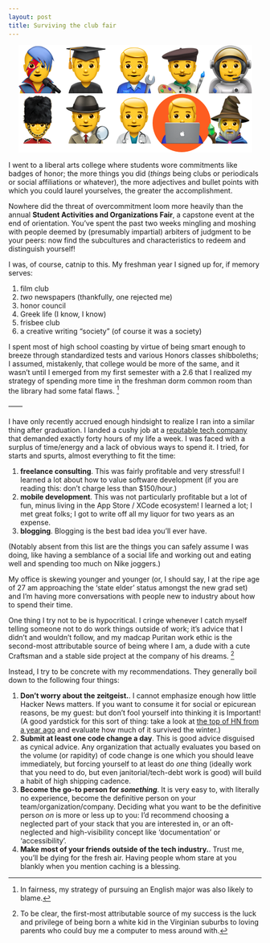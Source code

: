 ```yaml
---
layout: post
title: Surviving the club fair
---
```


<meta name="twitter:image" content="https://jmduke.com/img/club.png">
<p style="text-align: center">
   <img src="/img/club.png" />
</p>

I went to a liberal arts college where students wore commitments like badges of honor; the more things you did (*things* being clubs or periodicals or social affiliations or whatever), the more adjectives and bullet points with which you could laurel yourselves, the greater the accomplishment.

Nowhere did the threat of overcommitment loom more heavily than the annual **Student Activities and Organizations Fair**, a capstone event at the end of orientation.  You’ve spent the past two weeks mingling and moshing with people deemed by (presumably impartial) arbiters of judgment to be your peers: now find the subcultures and characteristics to redeem and distinguish yourself!

I was, of course, catnip to this.  My freshman year I signed up for, if memory serves:

1. film club
2. *two* newspapers (thankfully, one rejected me)
3. honor council
4. Greek life (I know, I know)
5. frisbee club
6. a creative writing “society” (of course it was a society)

I spent most of high school coasting by virtue of being smart enough to breeze through standardized tests and various Honors classes shibboleths; I assumed, mistakenly, that college would be more of the same, and it wasn’t until I emerged from my first semester with a 2.6 that I realized my strategy of spending more time in the freshman dorm common room than the library had some fatal flaws. [^1]

——

I have only recently accrued enough hindsight to realize I ran into a similar thing after graduation.  I landed a cushy job at a [reputable tech company](https://amazon.com) that demanded exactly forty hours of my life a week.  I was faced with a surplus of time/energy and a lack of obvious ways to spend it.  I tried, for starts and spurts, almost everything to fit the time:

1. **freelance consulting**.  This was fairly profitable and very stressful!  I learned a lot about how to value software development (if you are reading this: don’t charge less than $150/hour.)
2. **mobile development**.  This was not particularly profitable but a lot of fun, minus living in the App Store / XCode ecosystem! I learned a lot; I met great folks; I got to write off all my liquor for two years as an expense.
3. **blogging**.  Blogging is the best bad idea you’ll ever have. 

(Notably absent from this list are the things you can safely assume I was doing, like having a semblance of a social life and working out and eating well and spending too much on Nike joggers.)

My office is skewing younger and younger (or, I should say, I at the ripe age of 27 am approaching the ‘state elder’ status amongst the new grad set) and I’m having more conversations with people new to industry about how to spend their time.

One thing I try not to be is hypocritical.  I cringe whenever I catch myself telling someone not to do work things outside of work; it’s advice that I didn’t and wouldn’t follow, and my madcap Puritan work ethic is the second-most attributable source of being where I am, a dude with a cute Craftsman and a stable side project at the company of his dreams. [^2]

Instead, I try to be concrete with my recommendations. They generally boil down to the following four things:

1. **Don’t worry about the zeitgeist.**. I cannot emphasize enough how little Hacker News matters.  If you want to consume it for social or epicurean reasons, be my guest: but don’t fool yourself into thinking it is Important! (A good yardstick for this sort of thing: take a look at [the top of HN from a year ago](https://news.ycombinator.com/front?day=2018-11-02) and evaluate how much of it survived the winter.)
2. **Submit at least one code change a day**.  This is good advice disguised as cynical advice.  Any organization that actually evaluates you based on the volume (or rapidity) of code change is one which you should leave immediately, but forcing yourself to at least do *one* thing (ideally work that you need to do, but even janitorial/tech-debt work is good) will build a habit of high shipping cadence.
3. **Become the go-to person for *something***.  It is very easy to, with literally no experience, become the definitive person on your team/organization/company.  Deciding what you want to be the definitive person *on* is more or less up to you: I’d recommend choosing a neglected part of your stack that you are interested in, or an oft-neglected and high-visibility concept like ‘documentation’ or ‘accessibility’. 
4. **Make most of your friends outside of the tech industry.**. Trust me, you’ll be dying for the fresh air.  Having people whom stare at you blankly when you mention caching is a blessing.

[^1]: In fairness, my strategy of pursuing an English major was also likely to blame.
[^2]: To be clear, the first-most attributable source of my success is the luck and privilege of being born a white kid in the Virginian suburbs to loving parents who could buy me a computer to mess around with.
